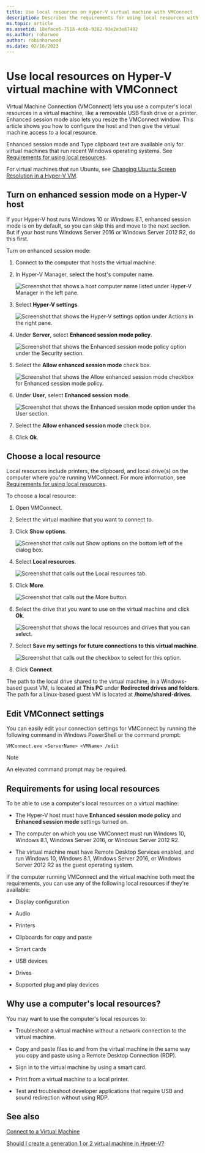 ```yaml
---
title: Use local resources on Hyper-V virtual machine with VMConnect
description: Describes the requirements for using local resources with VMConnect
ms.topic: article
ms.assetid: 18eface5-7518-4c6b-9282-93e2e3e87492
ms.author: roharwoo
author: robinharwood
ms.date: 02/16/2023
---
```

# Use local resources on Hyper-V virtual machine with VMConnect

Virtual Machine Connection (VMConnect) lets you use a computer's local resources in a virtual machine, like a removable USB flash drive or a printer. Enhanced session mode also lets you resize the VMConnect window. This article shows you how to configure the host and then give the virtual machine access to a local resource.

Enhanced session mode and Type clipboard text are available only for virtual machines that run recent Windows operating systems. See [Requirements for using local resources](#requirements-for-using-local-resources).

For virtual machines that run Ubuntu, see [Changing Ubuntu Screen Resolution in a Hyper-V VM](/archive/blogs/virtual_pc_guy/changing-ubuntu-screen-resolution-in-a-hyper-v-vm).

## Turn on enhanced session mode on a Hyper-V host

If your Hyper-V host runs Windows 10 or Windows 8.1, enhanced session mode is on by default, so you can skip this and move to the next section. But if your host runs Windows Server 2016 or Windows Server 2012 R2, do this first.

Turn on enhanced session mode:

1.  Connect to the computer that hosts the virtual machine.

2.  In Hyper-V Manager, select the host's computer name.

    ![Screenshot that shows a host computer name listed under Hyper-V Manager in the left pane.](media/Hyper-V-HyperVManager-HostNameSelected.png)

3.  Select **Hyper-V settings**.

    ![Screenshot that shows the Hyper-V settings option under Actions in the right pane.](media/HyperV-ActionsHyperVSettings.png)

4.  Under **Server**, select **Enhanced session mode policy**.

    ![Screenshot that shows the Enhanced session mode policy option under the Security section.](media/Hyper-V-Settings-ServerEnhancedSessionModePolicy.png)

5.  Select the **Allow enhanced session mode** check box.

    ![Screenshot that shows the Allow enhanced session mode checkbox for Enhanced session mode policy.](media/Hyper-V-Settings-EnhancedSessionModePolicyCheckBox.png)

6.  Under **User**, select **Enhanced session mode**.

    ![Screenshot that shows the Enhanced session mode option under the User section. ](media/Hyper-V-Settings-UserEnhancedSessionMode.png)

7.  Select the **Allow enhanced session mode** check box.

8.  Click **Ok**.

## Choose a local resource

Local resources include printers, the clipboard, and local drive(s) on the computer where you're running VMConnect. For more information, see [Requirements for using local resources](#requirements-for-using-local-resources).

To choose a local resource:

1.  Open VMConnect.

2.  Select the virtual machine that you want to connect to.

3.  Click **Show options**.

    ![Screenshot that calls out Show options on the bottom left of the dialog box.](media/HyperV-VMConnect-DisplayConfig.png)

4.  Select **Local resources**.

    ![Screenshot that calls out the Local resources tab.](media/HyperV-VMConnect-DisplayConfig-LocalResources.png)

5.  Click **More**.

    ![Screenshot that calls out the More button.](media/HyperV-VMConnect-DisplayConfig-LocalResourcesMore.png)

6.  Select the drive that you want to use on the virtual machine and click **Ok**.

    ![Screenshot that shows the local resources and drives that you can select.](media/HyperV-VMConnect-Settings-LocalResourcesDrives.png)

7.  Select **Save my settings for future connections to this virtual machine**.

    ![Screenshot that calls out the checkbox to select for this option.](media/HyperV-VMConnect-SaveSettings.png)

8.  Click **Connect**.

The path to the local drive shared to the virtual machine, in a Windows-based guest VM, is located at **This PC** under **Redirected drives and folders**.  The path for a Linux-based guest VM is located at **/home/shared-drives**.

## Edit VMConnect settings

You can easily edit your connection settings for VMConnect by running the following command in Windows PowerShell or the command prompt:

`VMConnect.exe <ServerName> <VMName> /edit`

> [!Note]
> An elevated command prompt may be required.

## Requirements for using local resources

To be able to use a computer's local resources on a virtual machine:

-   The Hyper-V host must have **Enhanced session mode policy** and **Enhanced session mode** settings turned on.

-   The computer on which you use VMConnect must run Windows 10, Windows 8.1, Windows Server 2016, or Windows Server 2012 R2.

-   The virtual machine must have Remote Desktop Services enabled, and run Windows 10, Windows 8.1, Windows Server 2016, or Windows Server 2012 R2 as the guest operating system.

If the computer running VMConnect and the virtual machine both meet the requirements, you can use any of the following local resources if they're available:

-   Display configuration

-   Audio

-   Printers

-   Clipboards for copy and paste

-   Smart cards

-   USB devices

-   Drives

-   Supported plug and play devices

## Why use a computer's local resources?

You may want to use the computer's local resources to:

-   Troubleshoot a virtual machine without a network connection to the virtual machine.

-   Copy and paste files to and from the virtual machine in the same way you copy and paste using a Remote Desktop Connection (RDP).

-   Sign in to the virtual machine by using a smart card.

-   Print from a virtual machine to a local printer.

-   Test and troubleshoot developer applications that require USB and sound redirection without using RDP.

## See also
[Connect to a Virtual Machine](/previous-versions/windows/it-pro/windows-server-2008-R2-and-2008/cc742407(v=ws.11))

[Should I create a generation 1 or 2 virtual machine in Hyper-V?](../plan/Should-I-create-a-generation-1-or-2-virtual-machine-in-Hyper-V.md)
